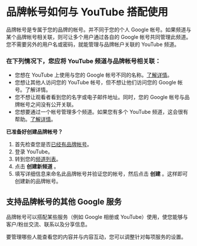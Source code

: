 # 品牌帐号如何与 YouTube 搭配使用

品牌帐号是专属于您的品牌的帐号。并不同于您的个人 Google 帐号。如果频道与某个品牌帐号相关联，则可让多个用户通过各自的 Google 帐号共同管理此频道。您不需要另外的用户名或密码，就能管理与品牌帐户关联的 YouTube 频道。

### 在下列情况下，您应将 YouTube 频道与品牌帐号相关联：

* 您想在 YouTube 上使用与您的 Google 帐号不同的名称。[了解详情](https://support.google.com/youtube/answer/2897336)。
* 您想让其他人访问您的 YouTube 帐号，但不想让他们访问您的 Google 帐号。了解详情。
* 您不想让观看者看到您的名字或电子邮件地址。同时，您的 Google 帐号与品牌帐号之间没有公开关联。
* 您想要通过一个帐号管理多个频道。如果您有多个 YouTube 频道，这会很有帮助。[了解详情](https://support.google.com/youtube/answer/4642409)。

**已准备好创建品牌帐号？**

1. 首先检查您是否[已经有品牌帐号](https://support.google.com/youtube/answer/7286468?hl=zh-CN&ref_topic=9267586)。
2. 登录 YouTube。
3. 转到您的[频道列表](https://www.youtube.com/channel_switcher)。
4. 点击 **创建新频道** 。
5. 填写详细信息来命名此品牌帐号并验证您的帐号，然后点击 **创建** 。这样即可创建新的品牌帐号。

## 支持品牌帐号的其他 Google 服务

品牌帐号可以搭配某些服务（例如 Google 相册或 YouTube）使用，使您能够与客户/粉丝交流、联系以及分享信息。

要管理哪些人能查看您的内容并与内容互动，您可以调整针对每项服务的设置。